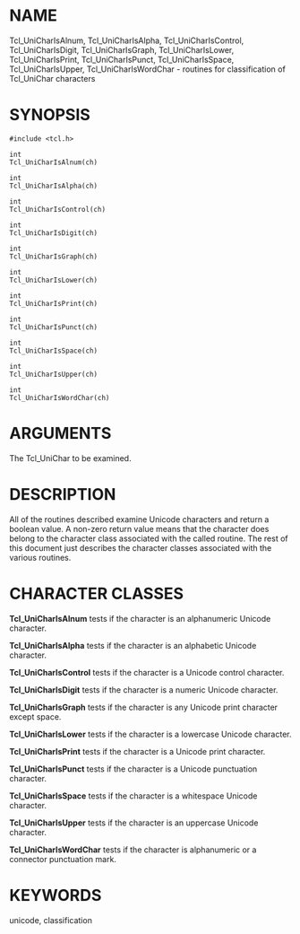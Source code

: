 # NAME

Tcl_UniCharIsAlnum, Tcl_UniCharIsAlpha, Tcl_UniCharIsControl,
Tcl_UniCharIsDigit, Tcl_UniCharIsGraph, Tcl_UniCharIsLower,
Tcl_UniCharIsPrint, Tcl_UniCharIsPunct, Tcl_UniCharIsSpace,
Tcl_UniCharIsUpper, Tcl_UniCharIsWordChar - routines for classification
of Tcl_UniChar characters

# SYNOPSIS

    #include <tcl.h>

    int
    Tcl_UniCharIsAlnum(ch)

    int
    Tcl_UniCharIsAlpha(ch)

    int
    Tcl_UniCharIsControl(ch)

    int
    Tcl_UniCharIsDigit(ch)

    int
    Tcl_UniCharIsGraph(ch)

    int
    Tcl_UniCharIsLower(ch)

    int
    Tcl_UniCharIsPrint(ch)

    int
    Tcl_UniCharIsPunct(ch)

    int
    Tcl_UniCharIsSpace(ch)

    int
    Tcl_UniCharIsUpper(ch)

    int
    Tcl_UniCharIsWordChar(ch)

# ARGUMENTS

The Tcl_UniChar to be examined.

# DESCRIPTION

All of the routines described examine Unicode characters and return a
boolean value. A non-zero return value means that the character does
belong to the character class associated with the called routine. The
rest of this document just describes the character classes associated
with the various routines.

# CHARACTER CLASSES

**Tcl_UniCharIsAlnum** tests if the character is an alphanumeric Unicode
character.

**Tcl_UniCharIsAlpha** tests if the character is an alphabetic Unicode
character.

**Tcl_UniCharIsControl** tests if the character is a Unicode control
character.

**Tcl_UniCharIsDigit** tests if the character is a numeric Unicode
character.

**Tcl_UniCharIsGraph** tests if the character is any Unicode print
character except space.

**Tcl_UniCharIsLower** tests if the character is a lowercase Unicode
character.

**Tcl_UniCharIsPrint** tests if the character is a Unicode print
character.

**Tcl_UniCharIsPunct** tests if the character is a Unicode punctuation
character.

**Tcl_UniCharIsSpace** tests if the character is a whitespace Unicode
character.

**Tcl_UniCharIsUpper** tests if the character is an uppercase Unicode
character.

**Tcl_UniCharIsWordChar** tests if the character is alphanumeric or a
connector punctuation mark.

# KEYWORDS

unicode, classification
